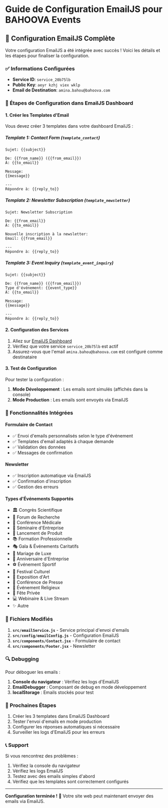 # Guide de Configuration EmailJS pour BAHOOVA Events

## 📧 Configuration EmailJS Complète

Votre configuration EmailJS a été intégrée avec succès ! Voici les détails et les étapes pour finaliser la configuration.

### ✅ Informations Configurées

- **Service ID**: `service_20b75lb`
- **Public Key**: `aeyr kzhj viex wklp`
- **Email de Destination**: `amina.bahou@bahoova.com`

### 🔧 Étapes de Configuration dans EmailJS Dashboard

#### 1. Créer les Templates d'Email

Vous devez créer 3 templates dans votre dashboard EmailJS :

##### Template 1: Contact Form (`template_contact`)
```
Sujet: {{subject}}

De: {{from_name}} ({{from_email}})
À: {{to_email}}

Message:
{{message}}

---
Répondre à: {{reply_to}}
```

##### Template 2: Newsletter Subscription (`template_newsletter`)
```
Sujet: Newsletter Subscription

De: {{from_email}}
À: {{to_email}}

Nouvelle inscription à la newsletter:
Email: {{from_email}}

---
Répondre à: {{reply_to}}
```

##### Template 3: Event Inquiry (`template_event_inquiry`)
```
Sujet: {{subject}}

De: {{from_name}} ({{from_email}})
Type d'événement: {{event_type}}
À: {{to_email}}

Message:
{{message}}

---
Répondre à: {{reply_to}}
```

#### 2. Configuration des Services

1. Allez sur [EmailJS Dashboard](https://dashboard.emailjs.com/)
2. Vérifiez que votre service `service_20b75lb` est actif
3. Assurez-vous que l'email `amina.bahou@bahoova.com` est configuré comme destinataire

#### 3. Test de Configuration

Pour tester la configuration :

1. **Mode Développement** : Les emails sont simulés (affichés dans la console)
2. **Mode Production** : Les emails sont envoyés via EmailJS

### 🚀 Fonctionnalités Intégrées

#### Formulaire de Contact
- ✅ Envoi d'emails personnalisés selon le type d'événement
- ✅ Templates d'email adaptés à chaque demande
- ✅ Validation des données
- ✅ Messages de confirmation

#### Newsletter
- ✅ Inscription automatique via EmailJS
- ✅ Confirmation d'inscription
- ✅ Gestion des erreurs

#### Types d'Événements Supportés
- 🏛️ Congrès Scientifique
- 🔬 Forum de Recherche
- 🏥 Conférence Médicale
- 💼 Séminaire d'Entreprise
- 🚀 Lancement de Produit
- 📚 Formation Professionnelle
- 🎭 Gala & Événements Caritatifs
- 💍 Mariage de Luxe
- 🎂 Anniversaire d'Entreprise
- ⚽ Événement Sportif
- 🎪 Festival Culturel
- 🎨 Exposition d'Art
- 📰 Conférence de Presse
- 🕌 Événement Religieux
- 🎉 Fête Privée
- 💻 Webinaire & Live Stream
- ✨ Autre

### 📁 Fichiers Modifiés

1. **`src/emailService.js`** - Service principal d'envoi d'emails
2. **`src/config/emailConfig.js`** - Configuration EmailJS
3. **`src/components/Contact.jsx`** - Formulaire de contact
4. **`src/components/Footer.jsx`** - Newsletter

### 🔍 Debugging

Pour déboguer les emails :

1. **Console du navigateur** : Vérifiez les logs d'EmailJS
2. **EmailDebugger** : Composant de debug en mode développement
3. **localStorage** : Emails stockés pour test

### 🎯 Prochaines Étapes

1. Créer les 3 templates dans EmailJS Dashboard
2. Tester l'envoi d'emails en mode production
3. Configurer les réponses automatiques si nécessaire
4. Surveiller les logs d'EmailJS pour les erreurs

### 📞 Support

Si vous rencontrez des problèmes :
1. Vérifiez la console du navigateur
2. Vérifiez les logs EmailJS
3. Testez avec des emails simples d'abord
4. Vérifiez que les templates sont correctement configurés

---

**Configuration terminée !** 🎉 Votre site web peut maintenant envoyer des emails via EmailJS.
